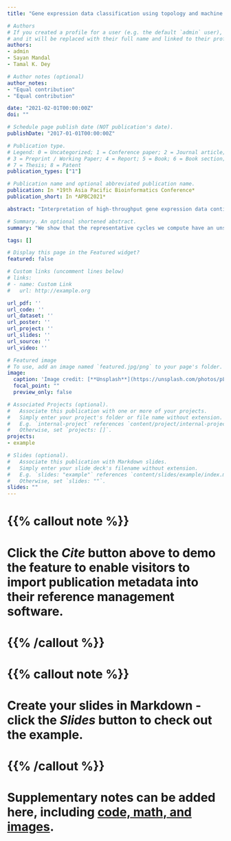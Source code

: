 ```yaml
---
title: "Gene expression data classification using topology and machine learning models"

# Authors
# If you created a profile for a user (e.g. the default `admin` user), write the username (folder name) here 
# and it will be replaced with their full name and linked to their profile.
authors:
- admin
- Sayan Mandal
- Tamal K. Dey

# Author notes (optional)
author_notes:
- "Equal contribution"
- "Equal contribution"

date: "2021-02-01T00:00:00Z"
doi: ""

# Schedule page publish date (NOT publication's date).
publishDate: "2017-01-01T00:00:00Z"

# Publication type.
# Legend: 0 = Uncategorized; 1 = Conference paper; 2 = Journal article;
# 3 = Preprint / Working Paper; 4 = Report; 5 = Book; 6 = Book section;
# 7 = Thesis; 8 = Patent
publication_types: ["1"]

# Publication name and optional abbreviated publication name.
publication: In *19th Asia Pacific Bioinformatics Conference*
publication_short: In *APBC2021*

abstract: "Interpretation of high-throughput gene expression data continues to require mathematical tools in data analysis that recognizes the shape of the data in high dimensions. Topological data analysis(TDA) has recently been successful in extracting robust features in several applications dealing with high dimensional constructs. In this work, we utilize some recent developments in TDA to curate gene expression data. Our work differs from the predecessors in two aspects: (1) Traditional TDA pipelines use topological signatures called barcodes to enhance feature vectors which are used for classification. In contrast, this work involves curating relevant features to obtain somewhat better representatives with the help of TDA. This representatives of the entire data facilitates better comprehension of the phenotype labels. (2) Most of the earlier works employ barcodes obtained using topological summaries as fingerprints for the data. Even though they are stable signatures, there exists no direct mapping between the data and said barcodes. The topology relevant curated data that we obtain provides an improvement in shallow learning as well as deep learning based supervised classifications.  We further show that the representative cycles we compute have an unsupervised inclination towards phenotype labels. This work thus shows that topological signatures are able to comprehend gene expression levels and classify cohorts accordingly."

# Summary. An optional shortened abstract.
summary: "We show that the representative cycles we compute have an unsupervised inclination towards phenotype labels. This work thus shows that topological signatures are able to comprehend gene expression levels and classify cohorts accordingly."

tags: []

# Display this page in the Featured widget?
featured: false

# Custom links (uncomment lines below)
# links:
# - name: Custom Link
#   url: http://example.org

url_pdf: ''
url_code: ''
url_dataset: ''
url_poster: ''
url_project: ''
url_slides: ''
url_source: ''
url_video: ''

# Featured image
# To use, add an image named `featured.jpg/png` to your page's folder. 
image:
  caption: 'Image credit: [**Unsplash**](https://unsplash.com/photos/pLCdAaMFLTE)'
  focal_point: ""
  preview_only: false

# Associated Projects (optional).
#   Associate this publication with one or more of your projects.
#   Simply enter your project's folder or file name without extension.
#   E.g. `internal-project` references `content/project/internal-project/index.md`.
#   Otherwise, set `projects: []`.
projects:
- example

# Slides (optional).
#   Associate this publication with Markdown slides.
#   Simply enter your slide deck's filename without extension.
#   E.g. `slides: "example"` references `content/slides/example/index.md`.
#   Otherwise, set `slides: ""`.
slides: ""
---
```


# {{% callout note %}}
# Click the *Cite* button above to demo the feature to enable visitors to import publication metadata into their reference management software.
# {{% /callout %}}

# {{% callout note %}}
# Create your slides in Markdown - click the *Slides* button to check out the example.
# {{% /callout %}}

# Supplementary notes can be added here, including [code, math, and images](https://wowchemy.com/docs/writing-markdown-latex/).
